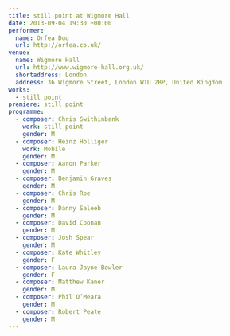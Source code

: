 ```yaml
---
title: still point at Wigmore Hall
date: 2013-09-04 19:30 +00:00
performer:
  name: Orfea Duo
  url: http://orfea.co.uk/
venue:
  name: Wigmore Hall
  url: http://www.wigmore-hall.org.uk/
  shortaddress: London
  address: 36 Wigmore Street, London W1U 2BP, United Kingdom
works:
  - still point
premiere: still point
programme:
  - composer: Chris Swithinbank
    work: still point
    gender: M
  - composer: Heinz Holliger
    work: Mobile
    gender: M
  - composer: Aaron Parker
    gender: M
  - composer: Benjamin Graves
    gender: M
  - composer: Chris Roe
    gender: M
  - composer: Danny Saleeb
    gender: M
  - composer: David Coonan
    gender: M
  - composer: Josh Spear
    gender: M
  - composer: Kate Whitley
    gender: F
  - composer: Laura Jayne Bowler
    gender: F
  - composer: Matthew Kaner
    gender: M
  - composer: Phil O’Meara
    gender: M
  - composer: Robert Peate
    gender: M
---
```

